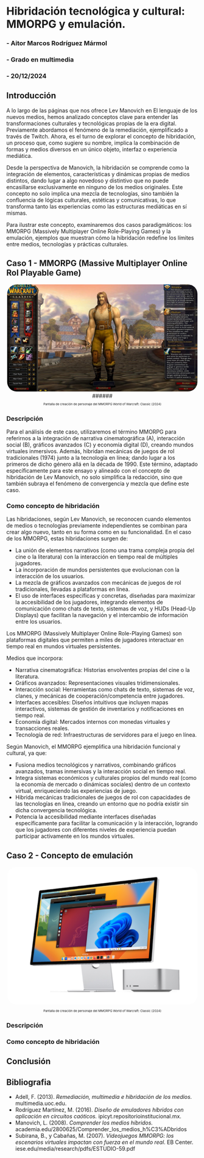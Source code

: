 # **Hibridación tecnológica y cultural: MMORPG y emulación.**
### - Aitor Marcos Rodríguez Mármol
### - Grado en multimedia
### - 20/12/2024

## Introducción
A lo largo de las páginas que nos ofrece Lev Manovich en El lenguaje de los nuevos medios, hemos analizado conceptos clave para entender las transformaciones culturales y tecnológicas propias de la era digital. Previamente abordamos el fenómeno de la remediación, ejemplificado a través de Twitch. Ahora, es el turno de explorar el concepto de hibridación, un proceso que, como sugiere su nombre, implica la combinación de formas y medios diversos en un único objeto, interfaz o experiencia mediática.

Desde la perspectiva de Manovich, la hibridación se comprende como la integración de elementos, características y dinámicas propias de medios distintos, dando lugar a algo novedoso y distintivo que no puede encasillarse exclusivamente en ninguno de los medios originales. Este concepto no solo implica una mezcla de tecnologías, sino también la confluencia de lógicas culturales, estéticas y comunicativas, lo que transforma tanto las experiencias como las estructuras mediáticas en sí mismas.

Para ilustrar este concepto, examinaremos dos casos paradigmáticos: los MMORPG (Massively Multiplayer Online Role-Playing Games) y la emulación, ejemplos que muestran cómo la hibridación redefine los límites entre medios, tecnologías y prácticas culturales.

## Caso 1 - MMORPG (Massive Multiplayer Online Rol Playable Game)
<div align="center">
  <img src="img/mmorpg.jpg" alt="aaaaaaaa" width="500" style="border-radius: 25px;">
 ###### <p style="font-size: 8px;">Pantalla de creación de personaje del MMORPG World of Warcraft: Classic (2024)</p>
</div>

### Descripción

Para el análisis de este caso, utilizaremos el término MMORPG para referirnos a la integración de narrativa cinematográfica (A), interacción social (B), gráficos avanzados (C) y economía digital (D), creando mundos virtuales inmersivos. Además, hibridan mecánicas de juegos de rol tradicionales (1974) junto a la tecnología en línea; dando lugar a los primeros de dicho género allá en la década de 1990. Este término, adaptado específicamente para este ensayo y alineado con el concepto de hibridación de Lev Manovich, no solo simplifica la redacción, sino que también subraya el fenómeno de convergencia y mezcla que define este caso.

### Como concepto de hibridación

Las hibridaciones, según Lev Manovich, se reconocen cuando elementos de medios o tecnologías previamente independientes se combinan para crear algo nuevo, tanto en su forma como en su funcionalidad. En el caso de los MMORPG, estas hibridaciones surgen de:

- La unión de elementos narrativos (como una trama compleja propia del cine o la literatura) con la interacción en tiempo real de múltiples jugadores.
- La incorporación de mundos persistentes que evolucionan con la interacción de los usuarios.
- La mezcla de gráficos avanzados con mecánicas de juegos de rol tradicionales, llevadas a plataformas en línea.
- El uso de interfaces específicas y concretas, diseñadas para maximizar la accesibilidad de los jugadores, integrando elementos de comunicación como chats de texto, sistemas de voz, y HUDs (Head-Up Displays) que facilitan la navegación y el intercambio de información entre los usuarios.

Los MMORPG (Massively Multiplayer Online Role-Playing Games) son plataformas digitales que permiten a miles de jugadores interactuar en tiempo real en mundos virtuales persistentes.

Medios que incorpora:
- Narrativa cinematográfica: Historias envolventes propias del cine o la literatura.
- Gráficos avanzados: Representaciones visuales tridimensionales.
- Interacción social: Herramientas como chats de texto, sistemas de voz, clanes, y mecánicas de cooperación/competencia entre jugadores.
- Interfaces accesibles: Diseños intuitivos que incluyen mapas interactivos, sistemas de gestión de inventarios y notificaciones en tiempo real.
- Economía digital: Mercados internos con monedas virtuales y transacciones reales.
- Tecnología de red: Infraestructuras de servidores para el juego en línea.

Según Manovich, el MMORPG ejemplifica una hibridación funcional y cultural, ya que:

- Fusiona medios tecnológicos y narrativos, combinando gráficos avanzados, tramas inmersivas y la interacción social en tiempo real.
- Integra sistemas económicos y culturales propios del mundo real (como la economía de mercado o dinámicas sociales) dentro de un contexto virtual, enriqueciendo las experiencias de juego.
- Hibrida mecánicas tradicionales de juegos de rol con capacidades de las tecnologías en línea, creando un entorno que no podría existir sin dicha convergencia tecnológica.
- Potencia la accesibilidad mediante interfaces diseñadas específicamente para facilitar la comunicación y la interacción, logrando que los jugadores con diferentes niveles de experiencia puedan participar activamente en los mundos virtuales.




















































## Caso 2 - Concepto de emulación

<div align="center">
  <img src="img/emulacion.jpg" alt="aaaaaaaa" width="500" style="border-radius: 25px;">
  <p style="font-size: 8px;">Pantalla de creación de personaje del MMORPG World of Warcraft: Classic (2024)</p>
</div>

### Descripción
### Como concepto de hibridación

## Conclusión

## Bibliografia
- Adell, F. (2013). *Remediación, multimedia e hibridación de los medios.* multimedia.uoc.edu.
- Rodríguez Martínez, M. (2016). *Diseño de emuladores híbridos con aplicación en circuitos caóticos.* ipicyt.repositorioinstitucional.mx.
- Manovich, L. (2008). *Comprender los medios híbridos.* academia.edu/2800625/Comprender_los_medios_h%C3%ADbridos
- Subirana, B., y Cabañas, M. (2007). *Videojuegos MMORPG: los escenarios virtuales impactan con fuerza en el mundo real*. EB Center. iese.edu/media/research/pdfs/ESTUDIO-59.pdf
